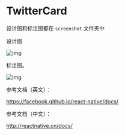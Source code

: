 # TwitterCard

设计图和标注图都在 `screenshot` 文件夹中

设计图

![img](https://raw.githubusercontent.com/lingoer/CPICWorkshopDay2/master/screenshot/design.png)

标注图。

![img](https://raw.githubusercontent.com/lingoer/CPICWorkshopDay2/master/screenshot/annotated.png)





参考文档（英文）：

https://facebook.github.io/react-native/docs/

参考文档（中文）：

http://reactnative.cn/docs/

